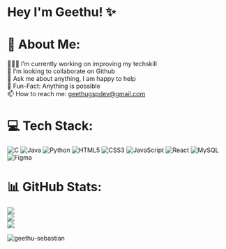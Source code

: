 # Hey I'm Geethu! ✨

# 💫 About Me:

👨🏽‍💻 I’m currently working on improving my techskill<br>👯 I’m looking to collaborate on Github<br>💬 Ask me about anything, I am happy to help<br>🤝 Fun-Fact: Anything is possible<br>📫 How to reach me: geethugspdev@gmail.com




# 💻 Tech Stack:
![C](https://img.shields.io/badge/c-%2300599C.svg?style=for-the-badge&logo=c&logoColor=white) ![Java](https://img.shields.io/badge/java-%23ED8B00.svg?style=for-the-badge&logo=java&logoColor=white) ![Python](https://img.shields.io/badge/python-3670A0?style=for-the-badge&logo=python&logoColor=ffdd54) ![HTML5](https://img.shields.io/badge/html5-%23E34F26.svg?style=for-the-badge&logo=html5&logoColor=white) ![CSS3](https://img.shields.io/badge/css3-%231572B6.svg?style=for-the-badge&logo=css3&logoColor=white) ![JavaScript](https://img.shields.io/badge/javascript-%23323330.svg?style=for-the-badge&logo=javascript&logoColor=%23F7DF1E) ![React](https://img.shields.io/badge/react-%2320232a.svg?style=for-the-badge&logo=react&logoColor=%2361DAFB) ![MySQL](https://img.shields.io/badge/mysql-%2300f.svg?style=for-the-badge&logo=mysql&logoColor=white) 	![Figma](https://img.shields.io/badge/figma-%23F24E1E.svg?style=for-the-badge&logo=figma&logoColor=white)
# 📊 GitHub Stats:
![](https://github-readme-stats.vercel.app/api?username=geethu-sebastian&theme=dark&hide_border=false&include_all_commits=false&count_private=false)<br/>
![](https://github-readme-streak-stats.herokuapp.com/?user=geethu-sebastian&theme=dark&hide_border=false)<br/>
![](https://github-readme-stats.vercel.app/api/top-langs/?username=geethu-sebastian&theme=dark&hide_border=false&include_all_commits=false&count_private=false&layout=compact)

<p align="left"> <img src="https://komarev.com/ghpvc/?username=geethu-sebastian&label=Profile%20views&color=0e75b6&style=flat" alt="geethu-sebastian" /> </p>






